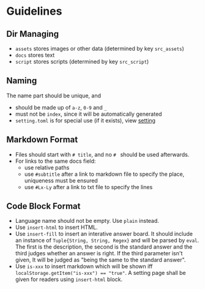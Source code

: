 # Guidelines
## Dir Managing
* `assets` stores images or other data (determined by key `src_assets`)
* `docs` stores text
* `script` stores scripts (determined by key `src_script`)

## Naming
The name part should be unique, and
- should be made up of `a-z`, `0-9` and `_`
- must not be `index`, since it will be automatically generated
- `setting.toml` is for special use (if it exists), view [setting](setting.md)

## Markdown Format
* Files should start with `# title`, and no `# ` should be used afterwards.
* For links to the same docs field:
	* use relative paths
	* use `#subtitle` after a link to markdown file to specify the place, uniqueness must be ensured
	* use `#Lx-Ly` after a link to txt file to specify the lines

## Code Block Format
* Language name should not be empty. Use `plain` instead.
* Use `insert-html` to insert HTML.
* Use `insert-fill` to insert an interative answer board. It should include an instance of `Tuple{String, String, Regex}` and will be parsed by `eval`. The first is the description, the second is the standard answer and the third judges whether an answer is right. If the third parameter isn't given, It will be judged as "being the same to the standard answer".
* Use `is-xxx` to insert markdown which will be shown iff `localStorage.getItem("is-xxx") == "true"`. A setting page shall be given for readers using `insert-html` block.
